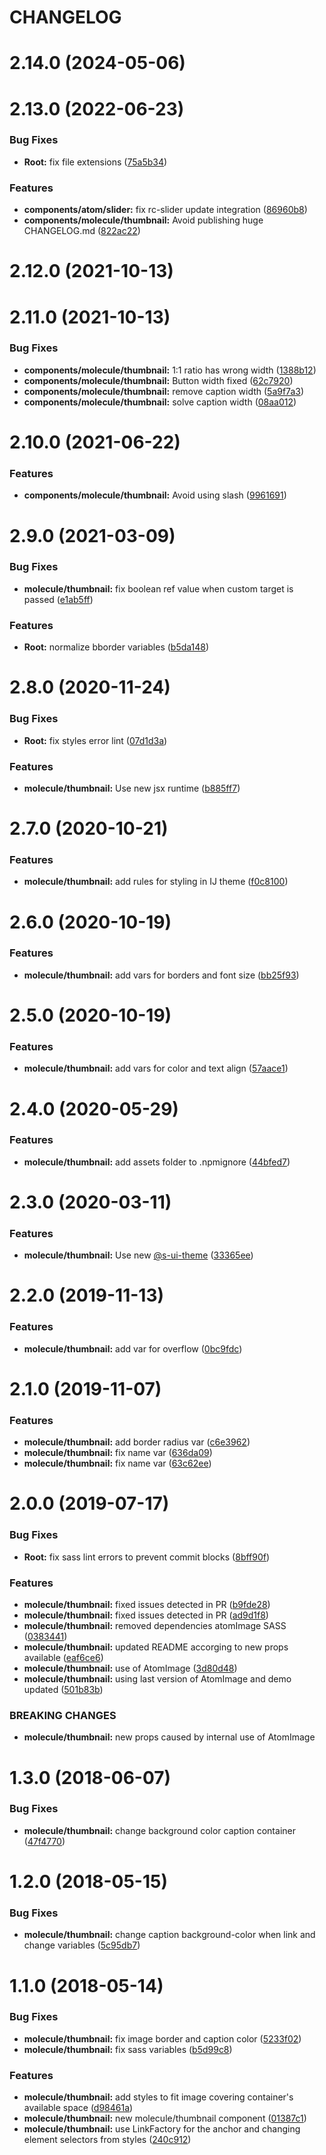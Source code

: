 # CHANGELOG

# 2.14.0 (2024-05-06)



# 2.13.0 (2022-06-23)


### Bug Fixes

* **Root:** fix file extensions ([75a5b34](https://github.com/SUI-Components/sui-components/commit/75a5b341905c3ab8d18680952b25454905747285))


### Features

* **components/atom/slider:** fix rc-slider update integration ([86960b8](https://github.com/SUI-Components/sui-components/commit/86960b86294a3a7726d5ff70c25b8ead54b7c0a9))
* **components/molecule/thumbnail:** Avoid publishing huge CHANGELOG.md ([822ac22](https://github.com/SUI-Components/sui-components/commit/822ac22a83308601f733a0e09d056f5740462dc2))



# 2.12.0 (2021-10-13)



# 2.11.0 (2021-10-13)


### Bug Fixes

* **components/molecule/thumbnail:** 1:1 ratio has wrong width ([1388b12](https://github.com/SUI-Components/sui-components/commit/1388b12dd79755f8ac0b7a2f4684aa5765d34824))
* **components/molecule/thumbnail:** Button width fixed ([62c7920](https://github.com/SUI-Components/sui-components/commit/62c7920a00db9f0a9fd8787ef17961f71b447ffe))
* **components/molecule/thumbnail:** remove caption width ([5a9f7a3](https://github.com/SUI-Components/sui-components/commit/5a9f7a3c36d26c57ed02a9ef194b8f4198ddf84a))
* **components/molecule/thumbnail:** solve caption width ([08aa012](https://github.com/SUI-Components/sui-components/commit/08aa0122476b70cbc5b91fb0a3a8b71624aca05c))



# 2.10.0 (2021-06-22)


### Features

* **components/molecule/thumbnail:** Avoid using slash ([9961691](https://github.com/SUI-Components/sui-components/commit/9961691b0cb12b01510add9b9de9cc8821ef70c3))



# 2.9.0 (2021-03-09)


### Bug Fixes

* **molecule/thumbnail:** fix boolean ref value when custom target is passed ([e1ab5ff](https://github.com/SUI-Components/sui-components/commit/e1ab5ffa3c4b5a81c19adcc4cc3fe9533677ec37))


### Features

* **Root:** normalize bborder variables ([b5da148](https://github.com/SUI-Components/sui-components/commit/b5da1482ca96b523f0c168c7040783ce78a7f14d))



# 2.8.0 (2020-11-24)


### Bug Fixes

* **Root:** fix styles error lint ([07d1d3a](https://github.com/SUI-Components/sui-components/commit/07d1d3a15734d063fc4df5bb9fbe9d950b770ffe))


### Features

* **molecule/thumbnail:** Use new jsx runtime ([b885ff7](https://github.com/SUI-Components/sui-components/commit/b885ff76859661d3f1f781d08c17ca31b7fd7c23))



# 2.7.0 (2020-10-21)


### Features

* **molecule/thumbnail:** add rules for styling in IJ theme ([f0c8100](https://github.com/SUI-Components/sui-components/commit/f0c8100f30f76402fa998db79956639cbb24c0ab))



# 2.6.0 (2020-10-19)


### Features

* **molecule/thumbnail:** add vars for borders and font size ([bb25f93](https://github.com/SUI-Components/sui-components/commit/bb25f93238274f79ff9e61d5c1837065663a4e77))



# 2.5.0 (2020-10-19)


### Features

* **molecule/thumbnail:** add vars for color and text align ([57aace1](https://github.com/SUI-Components/sui-components/commit/57aace1cb19196e958ee0a824d47e6f30e947755))



# 2.4.0 (2020-05-29)


### Features

* **molecule/thumbnail:** add assets folder to .npmignore ([44bfed7](https://github.com/SUI-Components/sui-components/commit/44bfed72df70d2866466a080bdce529a902dc112))



# 2.3.0 (2020-03-11)


### Features

* **molecule/thumbnail:** Use new [@s-ui-theme](https://github.com/s-ui-theme) ([33365ee](https://github.com/SUI-Components/sui-components/commit/33365eef4abc6adcf2afc418f390f70cf223d017))



# 2.2.0 (2019-11-13)


### Features

* **molecule/thumbnail:** add var for overflow ([0bc9fdc](https://github.com/SUI-Components/sui-components/commit/0bc9fdcc3912581c459a8922dcdb04b80e58f82d))



# 2.1.0 (2019-11-07)


### Features

* **molecule/thumbnail:** add border radius var ([c6e3962](https://github.com/SUI-Components/sui-components/commit/c6e3962b6be595a96a3749f84c72eff4bbb41eaf))
* **molecule/thumbnail:** fix name var ([636da09](https://github.com/SUI-Components/sui-components/commit/636da090b2947c5e942a27113dca68014132d0e0))
* **molecule/thumbnail:** fix name var ([63c62ee](https://github.com/SUI-Components/sui-components/commit/63c62ee413ef003683cc65082a98b0924ccd2bc6))



# 2.0.0 (2019-07-17)


### Bug Fixes

* **Root:** fix sass lint errors to prevent commit blocks ([8bff90f](https://github.com/SUI-Components/sui-components/commit/8bff90f527be41eb99e82404946ba8080078dbc7))


### Features

* **molecule/thumbnail:** fixed issues detected in PR ([b9fde28](https://github.com/SUI-Components/sui-components/commit/b9fde28c12d01632c136db67aa159eb6aeea3106))
* **molecule/thumbnail:** fixed issues detected in PR ([ad9d1f8](https://github.com/SUI-Components/sui-components/commit/ad9d1f86170f9bdee1d654c3edb9c8926e228a11))
* **molecule/thumbnail:** removed dependencies atomImage SASS ([0383441](https://github.com/SUI-Components/sui-components/commit/03834419b86bf356ce7d05a1cd39e51bca86e2a0))
* **molecule/thumbnail:** updated README accorging to new props available ([eaf6ce6](https://github.com/SUI-Components/sui-components/commit/eaf6ce6d9bc03d6f85e19c5b9746589a552755e3))
* **molecule/thumbnail:** use of AtomImage ([3d80d48](https://github.com/SUI-Components/sui-components/commit/3d80d48182ac05ab5299365b386eaf6c5b409c2c))
* **molecule/thumbnail:** using last version of AtomImage and demo updated ([501b83b](https://github.com/SUI-Components/sui-components/commit/501b83be193216a86766690c5a700362874b9b9f))


### BREAKING CHANGES

* **molecule/thumbnail:** new props caused by internal use of AtomImage



# 1.3.0 (2018-06-07)


### Bug Fixes

* **molecule/thumbnail:** change background color caption container ([47f4770](https://github.com/SUI-Components/sui-components/commit/47f47708432c7743d1e4e7f094fba8efb9a77e2d))



# 1.2.0 (2018-05-15)


### Bug Fixes

* **molecule/thumbnail:** change caption background-color when link and change variables ([5c95db7](https://github.com/SUI-Components/sui-components/commit/5c95db7b2299990123588d9de77b27ff49a186ed))



# 1.1.0 (2018-05-14)


### Bug Fixes

* **molecule/thumbnail:** fix image border and caption color ([5233f02](https://github.com/SUI-Components/sui-components/commit/5233f029f4b9aba326af56bedd2c70c5318d99c3))
* **molecule/thumbnail:** fix sass variables ([b5d99c8](https://github.com/SUI-Components/sui-components/commit/b5d99c87760b1a3dd3768bf30c9e2ff4495a0503))


### Features

* **molecule/thumbnail:** add styles to fit image covering container's available space ([d98461a](https://github.com/SUI-Components/sui-components/commit/d98461a45d77bc7edb66b7ae1f9cbb46520434a9))
* **molecule/thumbnail:** new molecule/thumbnail component ([01387c1](https://github.com/SUI-Components/sui-components/commit/01387c1dc2144e616d6aedef41ed7b900e8b9401))
* **molecule/thumbnail:** use LinkFactory for the anchor and changing element selectors from styles ([240c912](https://github.com/SUI-Components/sui-components/commit/240c9127844a6e9d39190ada0fa24f19eb254af4))